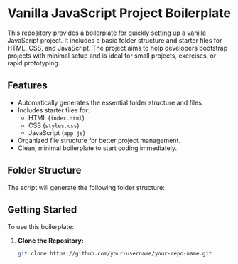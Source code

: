 # Vanilla JavaScript Project Boilerplate

This repository provides a boilerplate for quickly setting up a vanilla JavaScript project. It includes a basic folder structure and starter files for HTML, CSS, and JavaScript. The project aims to help developers bootstrap projects with minimal setup and is ideal for small projects, exercises, or rapid prototyping.

## Features

- Automatically generates the essential folder structure and files.
- Includes starter files for:
  - HTML (`index.html`)
  - CSS (`styles.css`)
  - JavaScript (`app.js`)
- Organized file structure for better project management.
- Clean, minimal boilerplate to start coding immediately.

## Folder Structure

The script will generate the following folder structure:


## Getting Started

To use this boilerplate:

1. **Clone the Repository:**

   ```bash
   git clone https://github.com/your-username/your-repo-name.git
